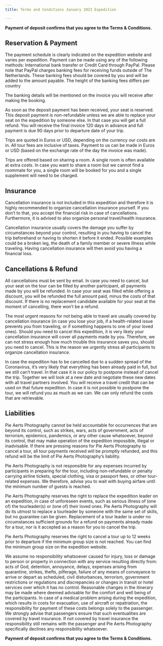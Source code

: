 ```yaml
---
title: Terms and Conditions January 2023 Expedition

---
```

**Payment of deposit confirms that you agree to the Terms & Conditions.**

## Reservation & Payment

The payment schedule is clearly indicated on the expedition website and varies per expedition. Payment can be made using any of the following methods: International bank transfer or Credit Card through PayPal. Please note that PayPal charges banking fees for receiving funds outside of The Netherlands. These banking fees should be covered by you and will be added to the amount payable. The height of the banking fees differs per country

The banking details will be mentioned on the invoice you will receive after making the booking.

As soon as the deposit payment has been received, your seat is reserved. This deposit payment is non-refundable unless we are able to replace your seat on the expedition by someone else. In that case you will get a full refund. You will receive the final invoice 120 days in advance and full payment is due 90 days prior to departure date of your trip.

Trips are quoted in Euros or USD, depending on the currency our costs are in. All tour fees are inclusive of taxes. Payment to us can be made in Euros or USD (based on the exchange rate of the day the invoice was made).

Trips are offered based on sharing a room. A single room is often available at extra costs. In case you want to share a room but we cannot find a roommate for you, a single room will be booked for you and a single supplement will need to be charged.

## Insurance

Cancellation insurance is not included in this expedition and therefore it is highly recommended to organize cancellation insurance yourself. If you don’t to that, you accept the financial risk in case of cancellations. Furthermore, it is advised to also organize personal travel/health insurance.

Cancellation insurance usually covers the damage you suffer by circumstances beyond your control, resulting in you having to cancel the trip beforehand or having to shorten it before it ended. Possible examples could be a broken leg, the death of a family member or severe illness while traveling. Having cancellation insurance will then avoid you having a financial loss.

## Cancellations & Refund

All cancellations must be sent by email. In case you need to cancel, but your seat on the tour can be filled by another participant, all payments made by you will be refunded. In case your seat was filled while offering a discount, you will be refunded the full amount paid, minus the costs of that discount. If there is no replacement candidate available for your seat at the moment of cancelling, there won’t be a refund.

The most urgent reasons for not being able to travel are usually covered by cancellation insurance (in case you lose your job, if a health-related issue prevents you from traveling, or if something happens to one of your loved ones). Should you need to cancel this expedition, it is very likely your cancellation insurance will cover all payments made by you. Therefore, we can not stress enough how much trouble this insurance saves you, should you need to cancel. This is the reason we urgently stress all participants to organize cancellation insurance.

In case the expedition has to be cancelled due to a sudden spread of the Coronavirus, it’s very likely that everything has been already paid in full, but we still can’t travel. In that case it is our policy to postpone instead of cancel the trip. Together we will look at a new date and negotiate these new dates with all travel partners involved. You will receive a travel credit that can be used on that future expedition. In case it is not possible to postpone the tour, we will refund you as much as we can. We can only refund the costs that are retrievable.

## Liabilities

Pie Aerts Photography cannot be held accountable for occurrences that are beyond its control, such as strikes, wars, acts of government, acts of terrorism, epidemics, pandemics, or any other cause whatsoever, beyond its control, that may make operation of the expedition impossible, illegal or inadvisable. If there are pressing reasons for Pie Aerts Photography to cancel a tour, all tour payments received will be promptly refunded, and this refund will be the limit of Pie Aerts Photography’s liability.

Pie Aerts Photography is not responsible for any expenses incurred by participants in preparing for the tour, including non-refundable or penalty carrying airline tickets, special clothing, visa or passport fees, or other tour-related expenses. We therefore, advise you to wait with buying airfare until the minimum number of guests is reached.

Pie Aerts Photography reserves the right to replace the expedition leader on an expedition, in case of unforeseen events, such as serious illness of (one of) the tourleader(s) or (one of) their loved ones. Pie Aerts Photography will do its utmost to replace a tourleader by someone with the same set of skills, but no guarantee can be given. Replacement of a tour leader is under no circumstances sufficient grounds for a refund on payments already made for a tour, nor is it accepted as a reason for you to cancel the trip.

Pie Aerts Photography reserves the right to cancel a tour up to 12 weeks prior to departure if the minimum group size is not reached. You can find the minimum group size on the expedition website.

We assume no responsibility whatsoever caused for injury, loss or damage to person or property in connection with any service resulting directly from: acts of God, detention, annoyance, delays, expenses arising from quarantine, strikes, thefts, pilferage, failure of any means of conveyance to arrive or depart as scheduled, civil disturbances, terrorism, government restrictions or regulations and discrepancies or changes in transit or hotel services over which it has no control. Reasonable changes in the itinerary may be made where deemed advisable for the comfort and well being of the participants. In case of a medical problem arising during the expedition, which results in costs for evacuation, use of aircraft or repatriation, the responsibility for payment of these costs belongs solely to the passenger. We strongly advise that passengers ensure that such eventualities are covered by travel insurance. If not covered by travel insurance the responsibility still remains with the passenger and Pie Aerts Photography specifically declines any responsibility whatsoever.

**Payment of deposit confirms that you agree to the Terms & Conditions.**